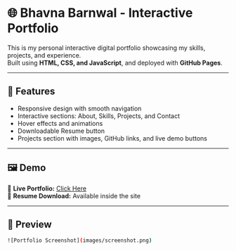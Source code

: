 # 🌐 Bhavna Barnwal - Interactive Portfolio

This is my personal interactive digital portfolio showcasing my skills, projects, and experience.  
Built using **HTML, CSS, and JavaScript**, and deployed with **GitHub Pages**.

---

## 🚀 Features
- Responsive design with smooth navigation  
- Interactive sections: About, Skills, Projects, and Contact  
- Hover effects and animations  
- Downloadable Resume button  
- Projects section with images, GitHub links, and live demo buttons  

---

## 🖼️ Demo
🔗 **Live Portfolio:** [Click Here]( https://bhavnabarnwal.github.io/my-portfolio/)  
📄 **Resume Download:** Available inside the site  

---

## 📸 Preview

```bash
![Portfolio Screenshot](images/screenshot.png)

